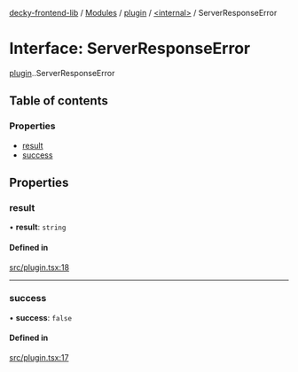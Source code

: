 [decky-frontend-lib](../README.md) / [Modules](../modules.md) / [plugin](../modules/plugin.md) / [<internal\>](../modules/plugin._internal_.md) / ServerResponseError

# Interface: ServerResponseError

[plugin](../modules/plugin.md).[<internal>](../modules/plugin._internal_.md).ServerResponseError

## Table of contents

### Properties

- [result](plugin._internal_.ServerResponseError.md#result)
- [success](plugin._internal_.ServerResponseError.md#success)

## Properties

### result

• **result**: `string`

#### Defined in

[src/plugin.tsx:18](https://github.com/SteamDeckHomebrew/decky-frontend-lib/blob/82f604a/src/plugin.tsx#L18)

___

### success

• **success**: ``false``

#### Defined in

[src/plugin.tsx:17](https://github.com/SteamDeckHomebrew/decky-frontend-lib/blob/82f604a/src/plugin.tsx#L17)
